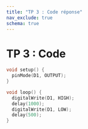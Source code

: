 ```yaml
---
title: "TP 3 : Code réponse"
nav_exclude: true
schema: true
---
```


# TP 3 : Code

```c
void setup() {
  pinMode(D1, OUTPUT);
}

void loop() {
  digitalWrite(D1, HIGH);
  delay(1000);
  digitalWrite(D1, LOW);
  delay(500);
}
```
